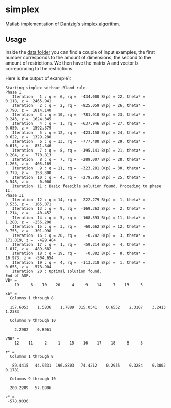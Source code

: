 # simplex
Matlab implementation of [Dantzig's simplex algorithm](https://en.wikipedia.org/wiki/Simplex_algorithm).

## Usage
Inside the [data folder](/Data/) you can find a couple of input examples, the first number corresponds to the amount of dimensions, the second to the amount of restrictions. We then have the matrix A and vector b correponding to the restrictions.

Here is the output of example1:
```
Starting simplex without Bland rule.
Phase I 
   Iteration   1 : q =  6, rq =  -434.000 B(p) = 22, theta* =     0.118, z =  2465.941
   Iteration   2 : q =  2, rq =  -825.059 B(p) = 26, theta* =     0.790, z =  1814.140
   Iteration   3 : q = 10, rq =  -781.910 B(p) = 23, theta* =     0.243, z =  1624.345
   Iteration   4 : q =  1, rq =  -637.946 B(p) = 27, theta* =     0.050, z =  1592.379
   Iteration   5 : q = 12, rq =  -423.158 B(p) = 24, theta* =     0.622, z =  1329.280
   Iteration   6 : q = 13, rq =  -777.400 B(p) = 29, theta* =     0.615, z =   851.346
   Iteration   7 : q =  8, rq =  -395.141 B(p) = 21, theta* =     0.204, z =   770.813
   Iteration   8 : q =  7, rq =  -289.007 B(p) = 28, theta* =     1.265, z =   405.169
   Iteration   9 : q = 11, rq =  -323.281 B(p) = 30, theta* =     0.779, z =   153.300
   Iteration  10 : q =  4, rq =  -279.795 B(p) = 25, theta* =     0.548, z =     0.000
   Iteration  11 : Basic feasible solution found. Proceding to phase II.
Phase II 
   Iteration  12 : q = 14, rq =  -222.279 B(p) =  1, theta* =     0.535, z =   165.071
   Iteration  13 : q =  9, rq =  -169.363 B(p) =  2, theta* =     1.214, z =   -40.452
   Iteration  14 : q =  5, rq =  -168.593 B(p) = 11, theta* =     1.280, z =  -256.208
   Iteration  15 : q =  3, rq =   -60.662 B(p) = 12, theta* =     0.755, z =  -301.998
   Iteration  16 : q = 20, rq =    -0.742 B(p) =  3, theta* =   171.819, z =  -429.484
   Iteration  17 : q =  1, rq =   -59.214 B(p) =  4, theta* =     1.017, z =  -489.682
   Iteration  18 : q = 19, rq =    -0.882 B(p) =  8, theta* =    16.973, z =  -504.654
   Iteration  19 : q =  4, rq =  -113.318 B(p) =  1, theta* =     0.655, z =  -578.904
   Iteration  20 : Optimal solution found.
End of ASP.
VB* =
    19     6    10    20     4     9    14     7    13     5

xb* =
  Columns 1 through 8

  157.6053    1.5836    1.7889  315.0541    0.6552    2.3107    3.2413    1.2383

  Columns 9 through 10

    2.2902    0.8961

VNB* =
    12    11     2     1    15    16    17    18     8     3

r* =
  Columns 1 through 8

   89.4415   44.9331  196.8803   74.4212    0.2935    0.3284    0.3002    0.1781

  Columns 9 through 10

  200.2289   57.8986

z* =
 -578.9036
```